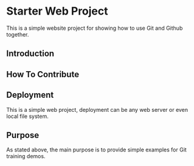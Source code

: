 # Starter Web Project
This is a simple website project for showing how 
to use Git and Github together.
## Introduction

## How To Contribute

## Deployment
This is a simple web project, deployment can be any
web server or even local file system.
## Purpose
As stated above, the main purpose is to provide 
simple examples for Git training demos.


